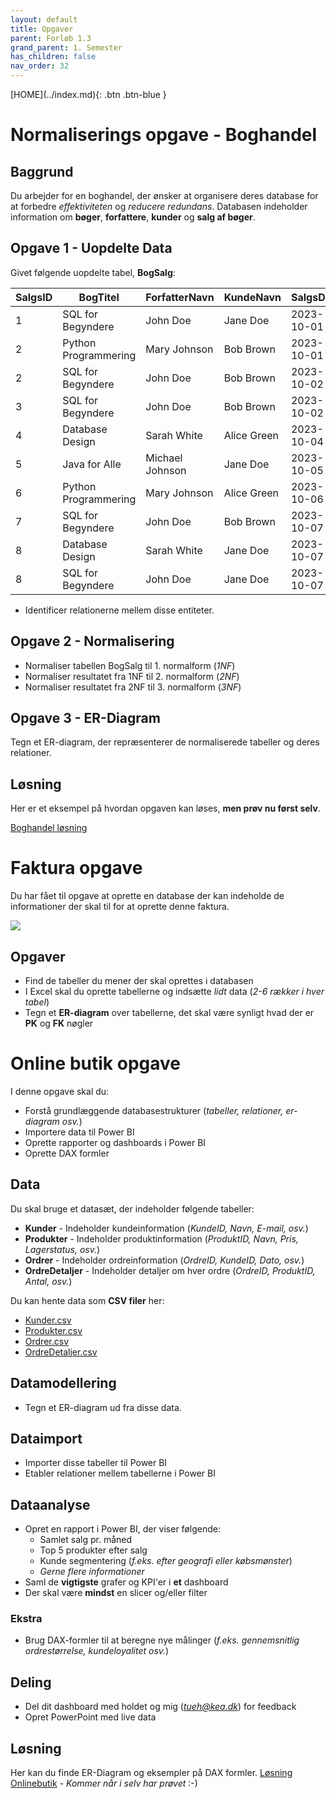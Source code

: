 ```yaml
---
layout: default
title: Opgaver
parent: Forløb 1.3
grand_parent: 1. Semester
has_children: false
nav_order: 32
---
```


<span class="fs-1">
[HOME](../index.md){: .btn .btn-blue }
</span>

# Normaliserings opgave - Boghandel

## Baggrund
Du arbejder for en boghandel, der ønsker at organisere deres database for at forbedre *effektiviteten* og *reducere redundans*. Databasen indeholder information om **bøger**, **forfattere**, **kunder** og **salg af bøger**.

## Opgave 1 - Uopdelte Data
Givet følgende uopdelte tabel, **BogSalg**:

| SalgsID | BogTitel             | ForfatterNavn   | KundeNavn   | SalgsDato   | AntalSolgt | PrisPrStk | TotalPris |
|---------|----------------------|-----------------|-------------|-------------|------------|-----------|-----------|
| 1       | SQL for Begyndere    | John Doe        | Jane Doe    | 2023-10-01  | 2          | 200       | 400       |
| 2       | Python Programmering | Mary Johnson    | Bob Brown   | 2023-10-01  | 1          | 250       | 250       |
| 2       | SQL for Begyndere    | John Doe        | Bob Brown   | 2023-10-02  | 1          | 200       | 250       |
| 3       | SQL for Begyndere    | John Doe        | Bob Brown   | 2023-10-02  | 1          | 200       | 200       |
| 4       | Database Design      | Sarah White     | Alice Green | 2023-10-04  | 3          | 300       | 900       |
| 5       | Java for Alle        | Michael Johnson | Jane Doe    | 2023-10-05  | 2          | 150       | 300       |
| 6       | Python Programmering | Mary Johnson    | Alice Green | 2023-10-06  | 1          | 250       | 250       |
| 7       | SQL for Begyndere    | John Doe        | Bob Brown   | 2023-10-07  | 3          | 200       | 600       |
| 8       | Database Design      | Sarah White     | Jane Doe    | 2023-10-07  | 2          | 300       | 600       |
| 8       | SQL for Begyndere    | John Doe        | Jane Doe    | 2023-10-07  | 1          | 200       | 600       |

- Identificer relationerne mellem disse entiteter.

## Opgave 2 - Normalisering
- Normaliser tabellen BogSalg til 1. normalform (*1NF*)
- Normaliser resultatet fra 1NF til 2. normalform (*2NF*)
- Normaliser resultatet fra 2NF til 3. normalform (*3NF*)

## Opgave 3 - ER-Diagram
Tegn et ER-diagram, der repræsenterer de normaliserede tabeller og deres relationer.

## Løsning
Her er et eksempel på hvordan opgaven kan løses, **men prøv nu først selv**.

[Boghandel løsning](./løsning_boghandel.md)

# Faktura opgave
Du har fået til opgave at oprette en database der kan indeholde de informationer der skal til for at oprette denne faktura.

![](./image/faktura.png)

## Opgaver
- Find de tabeller du mener der skal oprettes i databasen
- I Excel skal du oprette tabellerne og indsætte *lidt* data (*2-6 rækker i hver tabel*)
- Tegn et **ER-diagram** over tabellerne, det skal være synligt hvad der er **PK** og **FK** nøgler

# Online butik opgave
I denne opgave skal du:

- Forstå grundlæggende databasestrukturer (*tabeller, relationer, er-diagram osv.*)
- Importere data til Power BI
- Oprette rapporter og dashboards i Power BI
- Oprette DAX formler

## Data
Du skal bruge et datasæt, der indeholder følgende tabeller:

- **Kunder** - Indeholder kundeinformation (*KundeID, Navn, E-mail, osv.*)
- **Produkter** - Indeholder produktinformation (*ProduktID, Navn, Pris, Lagerstatus, osv.*)
- **Ordrer** - Indeholder ordreinformation (*OrdreID, KundeID, Dato, osv.*)
- **OrdreDetaljer** - Indeholder detaljer om hver ordre (*OrdreID, ProduktID, Antal, osv.*)

Du kan hente data som **CSV filer** her:
- [Kunder.csv](./sql/onlinebutik/Kunder.csv)
- [Produkter.csv](./sql/onlinebutik/Produkter.csv)
- [Ordrer.csv](./sql/onlinebutik/Ordrer.csv)
- [OrdreDetaljer.csv](./sql/onlinebutik/OrdreDetaljer.csv)

## Datamodellering
- Tegn et ER-diagram ud fra disse data.

## Dataimport
- Importer disse tabeller til Power BI
- Etabler relationer mellem tabellerne i Power BI

## Dataanalyse
- Opret en rapport i Power BI, der viser følgende:
    - Samlet salg pr. måned
    - Top 5 produkter efter salg
    - Kunde segmentering (*f.eks. efter geografi eller købsmønster*)
    - *Gerne flere informationer*
- Saml de **vigtigste** grafer og KPI'er i **et** dashboard
- Der skal være **mindst** en slicer og/eller filter 

### Ekstra
- Brug DAX-formler til at beregne nye målinger (*f.eks. gennemsnitlig ordrestørrelse, kundeloyalitet osv.*)

## Deling
- Del dit dashboard med holdet og mig (*tueh@kea.dk*) for feedback
- Opret PowerPoint med live data

## Løsning
Her kan du finde ER-Diagram og eksempler på DAX formler. [Løsning Onlinebutik](./sql/onlinebutik/Løsning_Onlinebutik.md) - *Kommer når i selv har prøvet* :-)